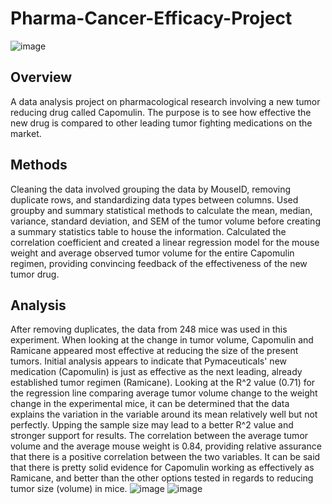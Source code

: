 # Pharma-Cancer-Efficacy-Project
![image](https://github.com/FrankDitz/Pharma-Cancer-Efficacy/assets/125056545/82f1b5c7-b722-43ee-ae30-a65a51d8853f)
## Overview
A data analysis project on pharmacological research involving a new tumor reducing drug called Capomulin. The purpose is to see how effective the new drug is compared to other leading tumor fighting medications on the market.
## Methods
Cleaning the data involved grouping the data by MouseID, removing duplicate rows, and standardizing data types between columns. Used groupby and summary statistical methods to calculate the mean, median, variance, standard deviation, and SEM of the tumor volume before creating a summary statistics table to house the information.
Calculated the correlation coefficient and created a linear regression model for the mouse weight and average observed tumor volume for the entire Capomulin regimen, providing convincing feedback of the effectiveness of the new tumor drug.
## Analysis
After removing duplicates, the data from 248 mice was used in this experiment. When looking at the change in tumor volume, Capomulin and Ramicane appeared most effective at reducing the size of the present tumors. Initial analysis appears to indicate that Pymaceuticals' new medication (Capomulin) is just as effective as the next leading, already established tumor regimen (Ramicane). Looking at the R^2 value (0.71) for the regression line comparing average tumor volume change to the weight change in the experimental mice, it can be determined that the data explains the variation in the variable around its mean relatively well but not perfectly. Upping the sample size may lead to a better R^2 value and stronger support for results. The correlation between the average tumor volume and the average mouse weight is 0.84, providing relative assurance that there is a positive correlation between the two variables. It can be said that there is pretty solid evidence for Capomulin working as effectively as Ramicane, and better than the other options tested in regards to reducing tumor size (volume) in mice.
![image](https://github.com/FrankDitz/Pharma-Cancer-Efficacy/assets/125056545/df9501a2-16ed-40d7-98e7-3300710c6533)
![image](https://github.com/FrankDitz/Pharma-Cancer-Efficacy/assets/125056545/47252731-59d1-4633-bf44-b6b47c14fb28)
